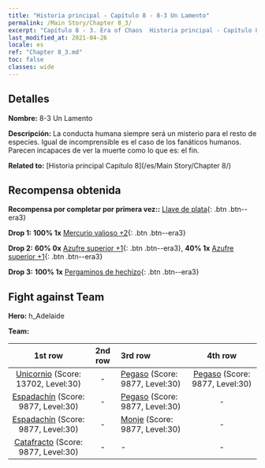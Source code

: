 ```yaml
---
title: "Historia principal - Capítulo 8 - 8-3 Un Lamento"
permalink: /Main Story/Chapter 8_3/
excerpt: "Capítulo 8 - 3. Era of Chaos  Historia principal - Capítulo 8_3. 8-3 Un Lamento"
last_modified_at: 2021-04-26
locale: es
ref: "Chapter 8_3.md"
toc: false
classes: wide
---
```


## Detalles

 **Nombre:** 8-3 Un Lamento

 **Descripción:** La conducta humana siempre será un misterio para el resto de especies. Igual de incomprensible es el caso de los fanáticos humanos. Parecen incapaces de ver la muerte como lo que es: el fin.

 **Related to:** [Historia principal Capítulo 8](/es/Main Story/Chapter 8/)

## Recompensa obtenida

 **Recompensa por completar por primera vez::** [Llave de plata](/ItemsES/con_693/){: .btn .btn--era3}

 **Drop 1:** **100% 1x** [Mercurio valioso +2](/ItemsES/mat_28/){: .btn .btn--era3}

 **Drop 2:** **60% 0x** [Azufre superior +1](/ItemsES/mat_22/){: .btn .btn--era3}, **40% 1x** [Azufre superior +1](/ItemsES/mat_22/){: .btn .btn--era3}

 **Drop 3:** **100% 1x** [Pergaminos de hechizo](/ItemsES/con_694/){: .btn .btn--era3}


## Fight against Team
 **Hero:** h_Adelaide

 **Team:**


  | 1st row | 2nd row | 3rd row | 4th row |
  |:----:|:----:|:----|:----:|
  | [Unicornio](/es/units/Unicorn/) (Score: 13702, Level:30)  | - | [Pegaso](/es/units/Pegasus/) (Score: 9877, Level:30)  | [Pegaso](/es/units/Pegasus/) (Score: 9877, Level:30)  |
  | [Espadachín](/es/units/Swordsman/) (Score: 9877, Level:30)  | - | [Pegaso](/es/units/Pegasus/) (Score: 9877, Level:30)  | - |
  | [Espadachín](/es/units/Swordsman/) (Score: 9877, Level:30)  | - | [Monje](/es/units/Monk/) (Score: 9877, Level:30)  | - |
  | [Catafracto](/es/units/Cavalier/) (Score: 9877, Level:30)  | - | - | - |


